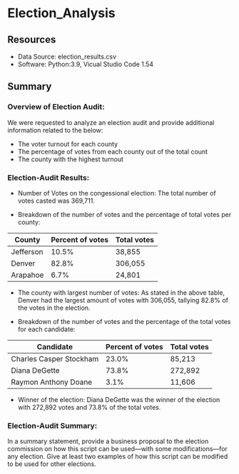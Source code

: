 # Election_Analysis
## Resources
- Data Source: election_results.csv
- Software: Python:3.9, Vicual Studio Code 1.54
## Summary
### Overview of Election Audit: 
We were requested to analyze an election audit and provide additional information related to the below:

- The voter turnout for each county
- The percentage of votes from each county out of the total count
- The county with the highest turnout

### Election-Audit Results: 

- Number of Votes on the congessional election:
The total number of votes casted was 369,711.

- Breakdown of the number of votes and the percentage of total votes per county:

County | Percent of votes | Total votes
------------ | -------------| -------------
Jefferson | 10.5% | 38,855
Denver | 82.8% | 306,055
Arapahoe | 6.7% | 24,801

- The county with largest number of votes:
As stated in the above table, Denver had the largest amount of votes with 306,055, tallying 82.8% of the votes in the election.

- Breakdown of the number of votes and the percentage of the total votes for each candidate:

Candidate | Percent of votes | Total votes
------------ | -------------| -------------
Charles Casper Stockham | 23.0% | 85,213
Diana DeGette | 73.8% | 272,892
Raymon Anthony Doane | 3.1% | 11,606

- Winner of the election:
Diana DeGette was the winner of the election with 272,892 votes and 73.8% of the total votes.
### Election-Audit Summary: 

In a summary statement, provide a business proposal to the election commission on how this script can be used—with some modifications—for any election. Give at least two examples of how this script can be modified to be used for other elections.
